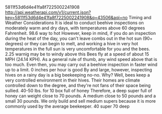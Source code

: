 5811f53d6d4e41fa8f7225002241908
http://api.weatherapi.com/v1/current.json?key=5811f53d6d4e41fa8f7225002241908&q=43506&aqi=no
Timing and Weather Considerations It is ideal to conduct beehive inspections on moderately warm and dry days, with temperatures above 60 degrees Fahrenheit.
98.6 way to hot
However, keep in mind, if you do an inspection during the heat of the day, you can't leave combs out in the hot sun (90+ degrees) or they can begin to melt, and working a hive in very hot temperatures in the full sun is very uncomfortable for you and the bees.
2.25 warnig may be to windy above this
Bees fly at a speed of about 15 MPH (24.14 KPH). As a general rule of thumb, any wind speed above that is too much. Even then, you may carry out a beehive inspection in faster wind up to a limit.
0 inches per hour is good
By and large, however, inspecting hives on a rainy day is a big beekeeping no-no. Why? Well, bees keep a very controlled environment in their hives. Their homes are climate controlled down to the degree, and they're not fans of their space being sullied.
40-50 lbs. for 10 box full of honey
Therefore, a deep super full of honey can weight close to 70 pounds. A medium close to 50 pounds and a small 30 pounds. We only build and sell medium supers because it is more commonly used by the average beekeeper.
40 super 70 deep